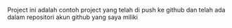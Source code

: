 Project ini adalah contoh project yang telah di push ke github dan telah ada dalam repositori akun github yang saya miliki
